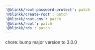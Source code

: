 ```yaml
---
'@blinkk/root-password-protect': patch
'@blinkk/create-root': patch
'@blinkk/root-cms': patch
'@blinkk/root': patch
'@blinkk/rds': patch
---
```


chore: bump major version to 3.0.0
